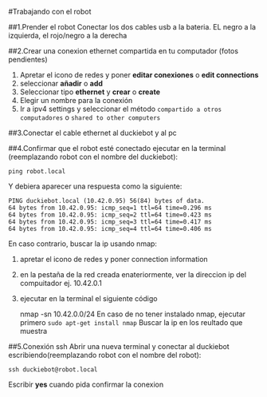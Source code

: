 #Trabajando con el robot

##1.Prender el robot
Conectar los dos cables usb a la bateria. EL negro a la izquierda, el rojo/negro a la derecha

##2.Crear una conexion ethernet compartida en tu computador
(fotos pendientes)
 1. Apretar el icono de redes y poner **editar conexiones** o **edit connections**
 2. seleccionar **añadir** o **add**
 3. Seleccionar tipo **ethernet** y **crear** o **create**
 4. Elegir un nombre para la conexión
 5. Ir a ipv4 settings y seleccionar el método `compartido a otros computadores` o `shared to other computers`
 
##3.Conectar el cable ethernet al duckiebot y al pc
 
##4.Confirmar que el robot esté conectado
ejecutar en la terminal (reemplazando robot con el nombre del duckiebot):
    
    ping robot.local    
Y debiera aparecer una respuesta como la siguiente:
    
    PING duckiebot.local (10.42.0.95) 56(84) bytes of data.
    64 bytes from 10.42.0.95: icmp_seq=1 ttl=64 time=0.296 ms
    64 bytes from 10.42.0.95: icmp_seq=2 ttl=64 time=0.423 ms
    64 bytes from 10.42.0.95: icmp_seq=3 ttl=64 time=0.417 ms
    64 bytes from 10.42.0.95: icmp_seq=4 ttl=64 time=0.406 ms
En caso contrario, buscar la ip usando nmap:
1. apretar el icono de redes y poner connection information
2. en la pestaña de la red creada enateriormente, ver la direccion ip del compuitador ej. 10.42.0.1
3. ejecutar en la terminal el siguiente código
    
    nmap -sn 10.42.0.0/24
En caso de no tener instalado nmap, ejecutar primero `sudo apt-get install nmap`
Buscar la ip en los reultado que muestra

##5.Conexión ssh
Abrir una nueva terminal y conectar al duckiebot escribiendo(reemplazando robot con el nombre del robot):
    
    ssh duckiebot@robot.local
    
Escribir **yes** cuando pida confirmar la conexion
